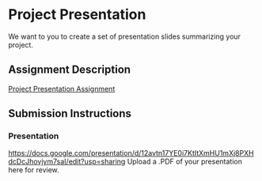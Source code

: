 # Project Presentation
We want to you to create a set of presentation slides summarizing your project.

## Assignment Description
[Project Presentation Assignment](https://education.launchcode.org/liftoff/modules/assignments/project-presentation)

## Submission Instructions

### Presentation

https://docs.google.com/presentation/d/12avtn17YE0i7KtItXmHU1mXj8PXHdcDcJhovjym7saI/edit?usp=sharing
Upload a .PDF of your presentation here for review.
